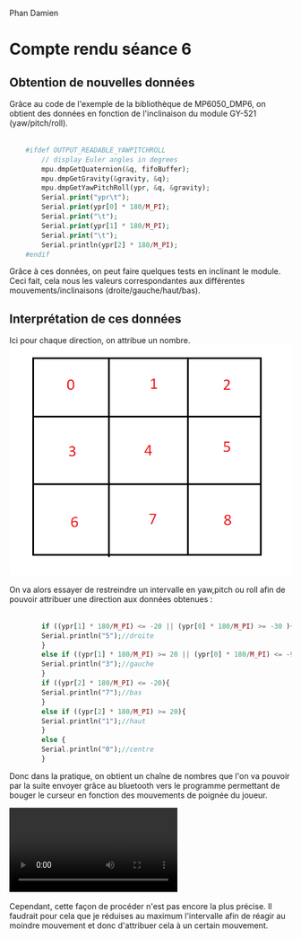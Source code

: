 Phan Damien

# Compte rendu séance 6

## Obtention de nouvelles données 

Grâce au code de l'exemple de la bibliothèque de MP6050_DMP6, on obtient des données en fonction de l'inclinaison du module GY-521 (yaw/pitch/roll).

```php

    #ifdef OUTPUT_READABLE_YAWPITCHROLL
        // display Euler angles in degrees
        mpu.dmpGetQuaternion(&q, fifoBuffer);
        mpu.dmpGetGravity(&gravity, &q);
        mpu.dmpGetYawPitchRoll(ypr, &q, &gravity);
        Serial.print("ypr\t");
        Serial.print(ypr[0] * 180/M_PI);
        Serial.print("\t");
        Serial.print(ypr[1] * 180/M_PI);
        Serial.print("\t");
        Serial.println(ypr[2] * 180/M_PI);
    #endif

```

Grâce à ces données, on peut faire quelques tests en inclinant le module. 
Ceci fait, cela nous les valeurs correspondantes aux différentes mouvements/inclinaisons (droite/gauche/haut/bas).

## Interprétation de ces données

Ici pour chaque direction, on attribue un nombre.
![Exemple](./res/Grille.png)

On va alors essayer de restreindre un intervalle en yaw,pitch ou roll afin de pouvoir attribuer une direction aux données obtenues : 

```php

        if ((ypr[1] * 180/M_PI) <= -20 || (ypr[0] * 180/M_PI) >= -30 ){
        Serial.println("5");//droite 
        }
        else if ((ypr[1] * 180/M_PI) >= 20 || (ypr[0] * 180/M_PI) <= -90 ){
        Serial.println("3");//gauche
        }
        if ((ypr[2] * 180/M_PI) <= -20){
        Serial.println("7");//bas 
        }
        else if ((ypr[2] * 180/M_PI) >= 20){
        Serial.println("1");//haut
        }
        else {
        Serial.println("0");//centre
        }

```
Donc dans la pratique, on obtient un chaîne de nombres que l'on va pouvoir par la suite envoyer grâce au bluetooth vers le programme permettant de bouger le curseur en fonction des mouvements de poignée du joueur.

![Courte Vidéo d'exemple](./res/Test_direction.mov)

Cependant, cette façon de procéder n'est pas encore la plus précise.
Il faudrait pour cela que je réduises au maximum l'intervalle afin de réagir au moindre mouvement et donc d'attribuer cela à un certain mouvement.
